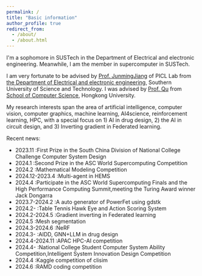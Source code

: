 ```yaml
---
permalink: /
title: "Basic information"
author_profile: true
redirect_from: 
  - /about/
  - /about.html
---
```


I'm a sophomore in SUSTech in the Department of Electrical and electronic engineering. Meanwhile, I am the member in supercomputer in SUSTech.

I am very fortunate to be advised by [Prof. JunmingJiang](https://www.sustech.edu.cn/zh/faculties/jiangjunmin.html) of PICL Lab from [the Department of Electrical and electronic engineering](https://www.sustech.edu.cn/), Southern University of Science and Technology. I was advised by [Prof. Qu](https://liangqiong.github.io/) from [School of Computer Science](https://www.hku.hk/), Hongkong University. 

My research interests span the area of artificial intelligence, computer vision, computer graphics, machine learning, AI4science, reinforcement learning, HPC, with a special focus on 1) AI in drug design,  2) the AI in circuit design, and 3) Inverting gradient in Federated learning.

Recent news:
- 2023.11        :First Prize in the South China Division of National College Challenge Computer System Design
- 2024.1         :Second Prize in the ASC World Supercomputing Competition
- 2024.2         :Mathematical Modeling Competition
- 2024.12-2023.4 :Multi-agent in HEMS
- 2024.4         :Participate in the ASC World Supercomputing Finals and the High Performance Computing Summit,meeting the Turing Award winner Jack Dongarra
- 2023.7-2024.2  :A auto generator of PowerFet using gdstk
- 2024.2-        :Table Tennis Hawk Eye and Action Scoring System
- 2024.2-2024.5  :Gradient inverting in Federated learning
- 2024.5         :Mesh segmentation
- 2024.3-2024.6  :NeRF
- 2024.3-        :AIDD, GNN+LLM in drug design
- 2024.4-2024.11 :APAC HPC-AI competition
- 2024.4-        :National College Student Computer System Ability Competition,Intelligent System Innovation Design Competition
- 2024.4         :Kaggle competition of clisim
- 2024.6         :RAMD coding competition



